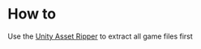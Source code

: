# How to

Use the [Unity Asset Ripper](https://github.com/AssetRipper/AssetRipper)
to extract all game files first

